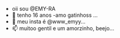- oii sou @EMY-RA
- 👀 tenho 16 anos 
-amo gatinhoss ...
- 💞️ meu insta é @www_emyy...
- 📫 muitoo gentil e um amorzinho, beejo...

<!---
EMY-RA/EMY-RA is a ✨ special ✨ repository because its `README.md` (this file) appears on your GitHub profile.
You can click the Preview link to take a look at your changes.
--->
